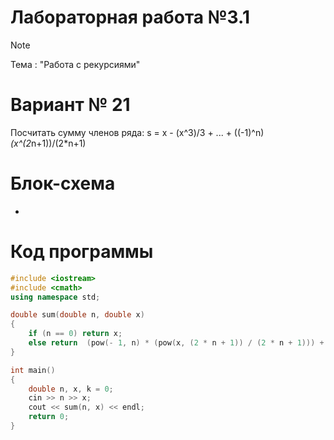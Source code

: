 # Лабораторная работа №3.1
>[!NOTE]
>Тема : "Работа с рекурсиями"
# Вариант № 21
Посчитать сумму членов ряда: s = x - (x^3)/3 + ... + ((-1)^n)*(x^(2*n+1))/(2*n+1)
# Блок-схема
-
# Код программы

```cpp
#include <iostream>
#include <cmath>
using namespace std;

double sum(double n, double x)
{
    if (n == 0) return x;
    else return  (pow(- 1, n) * (pow(x, (2 * n + 1)) / (2 * n + 1))) + sum(n - 1, x);
}

int main()
{
    double n, x, k = 0; 
    cin >> n >> x;
    cout << sum(n, x) << endl;
    return 0;
}
```
